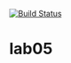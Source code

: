 [![Build Status](https://travis-ci.org/CyrilusK/lab05.svg?branch=master)](https://travis-ci.org/CyrilusK/lab05)
# lab05
